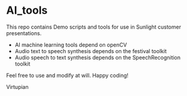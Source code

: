 # AI_tools
This repo contains Demo scripts and tools for use in Sunlight customer presentations.

- AI machine learning tools depend on openCV
- Audio text to speech synthesis depends on the festival toolkit
- Audio speech to text synthesis depends on the SpeechRecognition toolkit

Feel free to use and modify at will. Happy coding!

Virtupian

